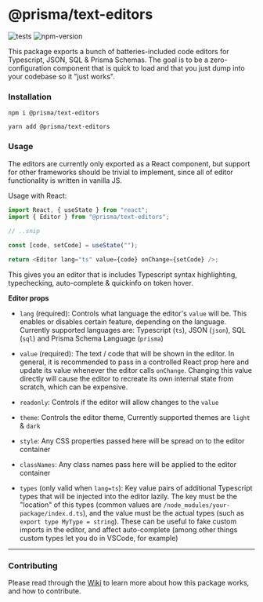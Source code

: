 # @prisma/text-editors

![tests](https://github.com/prisma/text-editors/actions/workflows/tests.yml/badge.svg) ![npm-version](https://badgen.net/npm/v/@prisma/text-editors)

This package exports a bunch of batteries-included code editors for Typescript, JSON, SQL & Prisma Schemas. The goal is to be a zero-configuration component that is quick to load and that you just dump into your codebase so it "just works".

### Installation

```
npm i @prisma/text-editors

yarn add @prisma/text-editors
```

### Usage

The editors are currently only exported as a React component, but support for other frameworks should be trivial to implement, since all of editor functionality is written in vanilla JS.

Usage with React:

```typescript
import React, { useState } from "react";
import { Editor } from "@prisma/text-editors";

// ..snip

const [code, setCode] = useState("");

return <Editor lang="ts" value={code} onChange={setCode} />;
```

This gives you an editor that is includes Typescript syntax highlighting, typechecking, auto-complete & quickinfo on token hover.

**Editor props**

- `lang` (required): Controls what language the editor's `value` will be. This enables or disables certain feature, depending on the language. Currently supported languages are: Typescript (`ts`), JSON (`json`), SQL (`sql`) and Prisma Schema Language (`prisma`)

- `value` (required): The text / code that will be shown in the editor. In general, it is recommended to pass in a controlled React prop here and update its value whenever the editor calls `onChange`. Changing this value directly will cause the editor to recreate its own internal state from scratch, which can be expensive.

- `readonly`: Controls if the editor will allow changes to the `value`

- `theme`: Controls the editor theme, Currently supported themes are `light` & `dark`

- `style`: Any CSS properties passed here will be spread on to the editor container

- `classNames`: Any class names pass here will be applied to the editor container

- `types` (only valid when `lang=ts`): Key value pairs of additional Typescript types that will be injected into the editor lazily. The key must be the "location" of this types (common values are `/node_modules/your-package/index.d.ts`), and the value must be the actual types (such as `export type MyType = string`). These can be useful to fake custom imports in the editor, and affect auto-complete (among other things custom types let you do in VSCode, for example)

---

### Contributing

Please read through the [Wiki](https://github.com/prisma/text-editors/wiki) to learn more about how this package works, and how to contribute.
